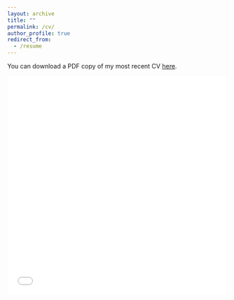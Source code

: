 ```yaml
---
layout: archive
title: ""
permalink: /cv/
author_profile: true
redirect_from:
  - /resume
---
```


You can download a PDF copy of my most recent CV [here](/files/CV_Tuncel_August2023.pdf).

<iframe src="/files/CV_Tuncel_August2023.pdf" width="100%" height="500" frameborder="no" border="0" marginwidth="0" marginheight="0"></iframe>


